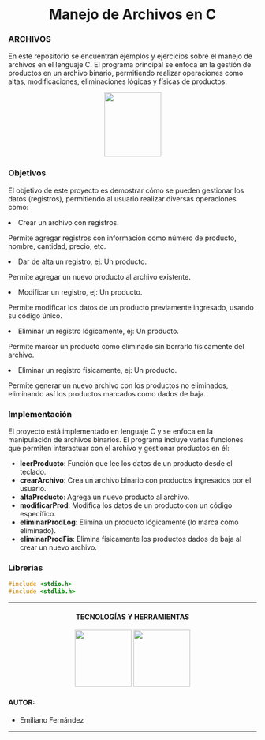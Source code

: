 <h1 align="center">Manejo de Archivos en C</h1>

<h3>ARCHIVOS</h3>
<p>En este repositorio se encuentran ejemplos y ejercicios sobre el manejo de archivos en el lenguaje C. El programa principal se enfoca en la gestión de productos en un archivo binario, permitiendo realizar operaciones como altas, modificaciones, eliminaciones lógicas y físicas de productos.</p>

<div align="center">
	<img src="https://upload.wikimedia.org/wikipedia/commons/thumb/a/ac/Escudo_del_C_A_River_Plate.svg/1200px-Escudo_del_C_A_River_Plate.svg.png" width="115" height="130" style="margin:auto;">
</div>

<h3>Objetivos</h3>
<p>El objetivo de este proyecto es demostrar cómo se pueden gestionar los datos (registros), permitiendo al usuario realizar diversas operaciones como:</p>
<div>
	<li>Crear un archivo con registros.</li>
	<p>Permite agregar registros con información como número de producto, nombre, cantidad, precio, etc.</p>
</div>
<div>
	<li>Dar de alta un registro, ej: Un producto.</li>
	<p>Permite agregar un nuevo producto al archivo existente.</p>
</div>
<div>
	<li>Modificar un registro, ej: Un producto.</li>
	<p>Permite modificar los datos de un producto previamente ingresado, usando su código único.</p>
</div>
<div>
	<li>Eliminar un registro lógicamente, ej: Un producto.</li>
	<p>Permite marcar un producto como eliminado sin borrarlo físicamente del archivo.</p>
</div>
<div>
	<li>Eliminar un registro fisicamente, ej: Un producto.</li>
	<p>Permite generar un nuevo archivo con los productos no eliminados, eliminando así los productos marcados como dados de baja.</p>
</div>

<h3>Implementación</h3>
<p>El proyecto está implementado en lenguaje C y se enfoca en la manipulación de archivos binarios. El programa incluye varias funciones que permiten interactuar con el archivo y gestionar productos en él:</p>
<ul>
    <li><strong>leerProducto</strong>: Función que lee los datos de un producto desde el teclado.</li>
    <li><strong>crearArchivo</strong>: Crea un archivo binario con productos ingresados por el usuario.</li>
    <li><strong>altaProducto</strong>: Agrega un nuevo producto al archivo.</li>
    <li><strong>modificarProd</strong>: Modifica los datos de un producto con un código específico.</li>
    <li><strong>eliminarProdLog</strong>: Elimina un producto lógicamente (lo marca como eliminado). </li>
    <li><strong>eliminarProdFis</strong>: Elimina físicamente los productos dados de baja al crear un nuevo archivo.</li>
</ul>

### Librerias

```c
#include <stdio.h>
#include <stdlib.h>
```

---

<h4 align="center">TECNOLOGÍAS Y HERRAMIENTAS</h4>
<div align="center">
	<img src="https://www.netgen.co.za/wp-content/uploads/2022/03/C-image-for-Netgen-1024x1024.png" width="115" height="115" style="margin:auto;">
	<img src="https://upload.wikimedia.org/wikipedia/commons/thumb/9/9a/Visual_Studio_Code_1.35_icon.svg/1200px-Visual_Studio_Code_1.35_icon.svg.png" width="115" height="115" style="margin:auto;">
</div>

<h4>AUTOR:</h4>

- Emiliano Fernández

---

